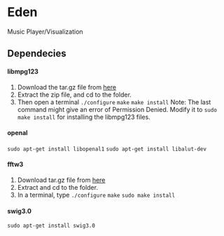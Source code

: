 # Eden
Music Player/Visualization

## Dependecies
#### libmpg123
1. Download the tar.gz file from [here](http://mpg123.org/snapshot)
2. Extract the zip file, and cd to the folder.
3. Then open a terminal
`./configure`
`make`
`make install`
Note: The last command might give an error of Permission Denied. Modify it to `sudo make install` for installing the libmpg123 files.
#### openal

`sudo apt-get install libopenal1`
`sudo apt-get install libalut-dev`
#### fftw3
1. Download tar.gz file from [here](http://www.fftw.org/fftw-3.3.8.tar.gz)
2. Extract and cd to the folder. 
3. In a terminal, type
`./configure`
`make`
`sudo make install`
#### swig3.0
`sudo apt-get install swig3.0`
